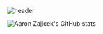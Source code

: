 ![header](https://capsule-render.vercel.app/api?type=venom&theme=tokyonight&text=Hello%World!&animation=blinking&)

![Aaron Zajicek's GitHub stats](https://github-readme-stats.vercel.app/api?username=mrA2Z0101&theme=chartreuse-dark&show_icons=true)

<!--
**mrA2Z0101/mrA2Z0101** is a ✨ _special_ ✨ repository because its `README.md` (this file) appears on your GitHub profile.

Here are some ideas to get you started:

- 🔭 I’m currently working on ...
- 🌱 I’m currently learning ...
- 👯 I’m looking to collaborate on ...
- 🤔 I’m looking for help with ...
- 💬 Ask me about ...
- 📫 How to reach me: ...
- 😄 Pronouns: ...
- ⚡ Fun fact: ...
-->
